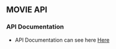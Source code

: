 ## MOVIE API

### API Documentation
* API Documentation can see here [Here](https://documenter.getpostman.com/view/8245567/UzXLxxUL)
